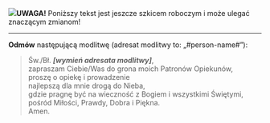 <span class="challenge-success-status-icon-todo"><img class="svg-image" src="/files/resources/svg/cone-striped.svg" /></span>**UWAGA!** Poniższy tekst jest jeszcze szkicem roboczym i może ulegać znaczącym zmianom!

---
**Odmów** następującą modlitwę (adresat modlitwy to: „#person-name#”):
> Św./Bł. _**[wymień adresata modlitwy]**_,  
> zapraszam Ciebie/Was do grona moich Patronów Opiekunów,  
> proszę o opiekę i prowadzenie  
> najlepszą dla mnie drogą do Nieba,  
> gdzie pragnę być na wieczność z Bogiem i wszystkimi Świętymi,  
> pośród Miłości, Prawdy, Dobra i Piękna.  
> Amen.
